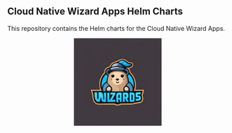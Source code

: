 ## Cloud Native Wizard Apps Helm Charts
This repository contains the Helm charts for the Cloud Native Wizard Apps.

<p align="center">
<img src="src/images/cnwizards.jpeg" alt="cnwizards" width="200"/>
</p>